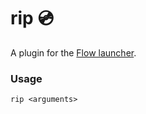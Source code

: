 rip 💿
==================

A plugin for the [Flow launcher](https://github.com/Flow-Launcher/Flow.Launcher).

### Usage

    rip <arguments>
